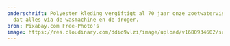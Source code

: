 ```yaml
---
onderschrift: Polyester kleding vergiftigt al 70 jaar onze zoetwatervissen. En
  dat alles via de wasmachine en de droger.
bron: Pixabay.com Free-Photo's
image: https://res.cloudinary.com/ddio9vlzi/image/upload/v1680934602/sciencegeek/posts/kind-park-herfst.jpg
---
```

